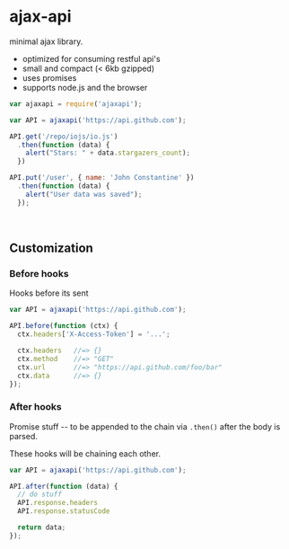 # ajax-api

minimal ajax library.

- optimized for consuming restful api's
- small and compact (< 6kb gzipped)
- uses promises
- supports node.js and the browser

```js
var ajaxapi = require('ajaxapi');

var API = ajaxapi('https://api.github.com');

API.get('/repo/iojs/io.js')
  .then(function (data) {
    alert("Stars: " + data.stargazers_count);
  })

API.put('/user', { name: 'John Constantine' })
  .then(function (data) {
    alert("User data was saved");
  });
```

<br>

## Customization

### Before hooks

Hooks before its sent

```js
var API = ajaxapi('https://api.github.com');

API.before(function (ctx) {
  ctx.headers['X-Access-Token'] = '...';

  ctx.headers   //=> {}
  ctx.method    //=> "GET"
  ctx.url       //=> "https://api.github.com/foo/bar"
  ctx.data      //=> {}
});
```

### After hooks

Promise stuff -- to be appended to the chain via `.then()` after the body is
parsed.

These hooks will be chaining each other.

```js
var API = ajaxapi('https://api.github.com');

API.after(function (data) {
  // do stuff
  API.response.headers
  API.response.statusCode

  return data;
});
```
